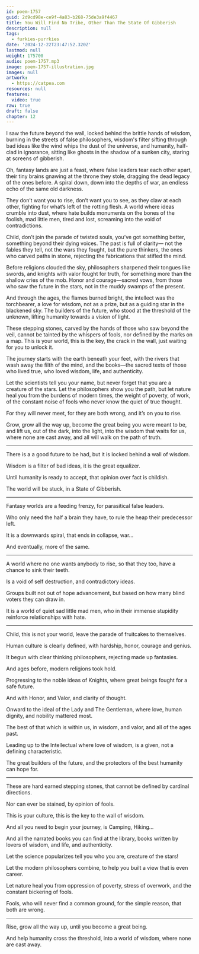 ```yaml
---
id: poem-1757
guid: 2d9cd98e-ce9f-4a83-b268-75de3a9f4467
title: You Will Find No Tribe, Other Than The State Of Gibberish
description: null
tags:
  - furkies-purrkies
date: '2024-12-22T23:47:52.320Z'
lastmod: null
weight: 175700
audio: poem-1757.mp3
image: poem-1757-illustration.jpg
images: null
artwork:
  - https://catpea.com
resources: null
features:
  video: true
raw: true
draft: false
chapter: 12
---
```


I saw the future beyond the wall,
locked behind the brittle hands of wisdom,
burning in the streets of false philosophers,
wisdom's filter sifting through bad ideas
like the wind whips the dust of the universe,
and humanity, half-clad in ignorance,
sitting like ghosts in the shadow of a sunken city,
staring at screens of gibberish.

Oh, fantasy lands are just a feast,
where false leaders tear each other apart,
their tiny brains gnawing at the throne they stole,
dragging the dead legacy of the ones before.
A spiral down, down into the depths of war,
an endless echo of the same old darkness.

They don’t want you to rise,
don’t want you to see,
as they claw at each other,
fighting for what’s left of the rotting flesh.
A world where ideas crumble into dust,
where hate builds monuments on the bones of the foolish,
mad little men, tired and lost,
screaming into the void of contradictions.

Child, don’t join the parade of twisted souls,
you’ve got something better,
something beyond their dying voices.
The past is full of clarity—
not the fables they tell, not the wars they fought,
but the pure thinkers, the ones who carved paths in stone,
rejecting the fabrications that stifled the mind.

Before religions clouded the sky,
philosophers sharpened their tongues like swords,
and knights with valor fought for truth,
for something more than the shallow cries of the mob.
Honor and courage—sacred vows,
from those who saw the future in the stars,
not in the muddy swamps of the present.

And through the ages, the flames burned bright,
the intellect was the torchbearer,
a love for wisdom, not as a prize,
but as a guiding star in the blackened sky.
The builders of the future,
who stood at the threshold of the unknown,
lifting humanity towards a vision of light.

These stepping stones,
carved by the hands of those who saw beyond the veil,
cannot be tainted by the whispers of fools,
nor defined by the marks on a map.
This is your world,
this is the key, the crack in the wall,
just waiting for you to unlock it.

The journey starts with the earth beneath your feet,
with the rivers that wash away the filth of the mind,
and the books—the sacred texts of those who lived true,
who loved wisdom, life, and authenticity.

Let the scientists tell you your name,
but never forget that you are a creature of the stars.
Let the philosophers show you the path,
but let nature heal you from the burdens of modern times,
the weight of poverty, of work,
of the constant noise of fools
who never know the quiet of true thought.

For they will never meet,
for they are both wrong,
and it’s on you to rise.

Grow, grow all the way up,
become the great being you were meant to be,
and lift us,
out of the dark, into the light,
into the wisdom that waits for us,
where none are cast away,
and all will walk on the path of truth.

---

There is a a good future to be had,
but it is locked behind a wall of wisdom.

Wisdom is a filter of bad ideas,
it is the great equalizer.

Until humanity is ready to accept,
that opinion over fact is childish.

The world will be stuck,
in a State of Gibberish.

---

Fantasy worlds are a feeding frenzy,
for parasitical false leaders.

Who only need the half a brain they have,
to rule the heap their predecessor left.

It is a downwards spiral,
that ends in collapse, war…

And eventually,
more of the same.

---

A world where no one wants anybody to rise,
so that they too, have a chance to sink their teeth.

Is a void of self destruction,
and contradictory ideas.

Groups built not out of hope advancement,
but based on how many blind voters they can draw in.

It is a world of quiet sad little mad men,
who in their immense stupidity reinforce relationships with hate.

---

Child, this is not your world,
leave the parade of fruitcakes to themselves.

Human culture is clearly defined,
with hardship, honor, courage and genius.

It begun with clear thinking philosophers,
rejecting made up fantasies.

And ages before,
modern religions took hold.

Progressing to the noble ideas of Knights,
where great beings fought for a safe future.

And with Honor, and Valor,
and clarity of thought.

Onward to the ideal of the Lady and The Gentleman,
where love, human dignity, and nobility mattered most.

The best of that which is within us,
in wisdom, and valor, and all of the ages past.

Leading up to the Intellectual where love of wisdom,
is a given, not a defining characteristic.

The great builders of the future,
and the protectors of the best humanity can hope for.

---

These are hard earned stepping stones,
that cannot be defined by cardinal directions.

Nor can ever be stained,
by opinion of fools.

This is your culture,
this is the key to the wall of wisdom.

And all you need to begin your journey,
is Camping, Hiking…

And all the narrated books you can find at the library,
books written by lovers of wisdom, and life, and authenticity.

Let the science popularizes tell you who you are,
creature of the stars!

Let the modern philosophers combine,
to help you built a view that is even career.

Let nature heal you from oppression of poverty,
stress of overwork, and the constant bickering of fools.

Fools, who will never find a common ground,
for the simple reason, that both are wrong.

---

Rise, grow all the way up,
until you become a great being.

And help humanity cross the threshold,
into a world of wisdom, where none are cast away.
